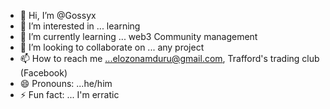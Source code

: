 - 👋 Hi, I’m @Gossyx
- 👀 I’m interested in ... learning 
- 🌱 I’m currently learning ... web3 Community management 
- 💞️ I’m looking to collaborate on ... any project 
- 📫 How to reach me ...elozonamduru@gmail.com, Trafford's  trading club (Facebook)
- 😄 Pronouns: ...he/him
- ⚡ Fun fact: ... I'm erratic

<!---
Gossyx/Gossyx is a ✨ special ✨ repository because its `README.md` (this file) appears on your GitHub profile.
You can click the Preview link to take a look at your changes.
--->
